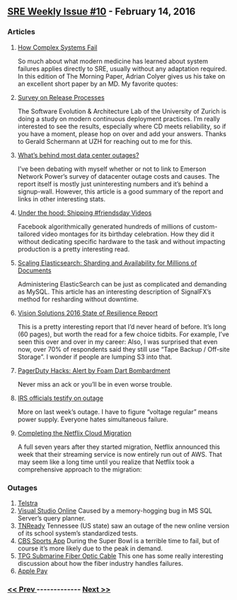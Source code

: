 ## [SRE Weekly Issue #10](https://sreweekly.com/sre-weekly-issue-10/) - February 14, 2016
### Articles

1. [How Complex Systems Fail](http://blog.acolyer.org/2016/02/10/how-complex-systems-fail/)

    So much about what modern medicine has learned about system failures applies directly to SRE, usually without any adaptation required.  In this edition of The Morning Paper, Adrian Colyer gives us his take on an excellent short paper by an MD.  My favorite quotes:

1. [Survey on Release Processes](https://sealuzh.wordpress.com/2016/02/12/survey-on-modern-release-processes-2/)

    The Software Evolution & Architecture Lab of the University of Zurich is doing a study on modern continuous deployment practices.  I’m really interested to see the results, especially where CD meets reliability, so if you have a moment, please hop on over and add your answers.  Thanks to Gerald Schermann at UZH for reaching out to me for this.
1. [What’s behind most data center outages?](https://gcn.com/articles/2016/02/09/data-center-outages.aspx?m=1)

    I’ve been debating with myself whether or not to link to Emerson Network Power’s survey of datacenter outage costs and causes.  The report itself is mostly just uninteresting numbers and it’s behind a signup-wall.  However, this article is a good summary of the report and links in other interesting stats.
1. [Under the hood: Shipping #friendsday Videos](https://code.facebook.com/posts/1705739416339373/under-the-hood-shipping-friendsday-videos/)

    Facebook algorithmically generated hundreds of millions of custom-tailored video montages for its birthday celebration.  How they did it without dedicating specific hardware to the task and without impacting production is a pretty interesting read.
1. [Scaling Elasticsearch: Sharding and Availability for Millions of Documents](https://dzone.com/articles/scaling-elasticsearch-sharding-and-availability-fo)

    Administering ElasticSearch can be just as complicated and demanding as MySQL.  This article has an interesting description of SignalFX’s method for resharding without downtime.
1. [Vision Solutions 2016 State of Resilience Report](http://visionsolutions.com/Resources/Resource/Details/2016-state-of-resilience-report?return_url=http%3a%2f%2fvisionsolutions.com%2fresources%2fwhite-papers#)

    This is a pretty interesting report that I’d never heard of before.  It’s long (60 pages), but worth the read for a few choice tidbits.  For example, I’ve seen this over and over in my career:
 Also, I was surprised that even now, over 70% of respondents said they still use “Tape Backup / Off-site Storage”.  I wonder if people are lumping S3 into that.
1. [PagerDuty Hacks: Alert by Foam Dart Bombardment](https://www.pagerduty.com/blog/pagerduty-hacks-alert-foam-dart-bombardment/)

    Never miss an ack or you’ll be in even worse trouble.
1. [IRS officials testify on outage](http://fedscoop.com/irs-officials-testify-in-oversight-hearing)

    More on last week’s outage.  I have to figure “voltage regular” means power supply.  Everyone hates simultaneous failure.
1. [Completing the Netflix Cloud Migration](https://media.netflix.com/en/company-blog/completing-the-netflix-cloud-migration)

    A full seven years after they started migration, Netflix announced this week that their streaming service is now entirely run out of AWS.  That may seem like a long time until you realize that Netflix took a comprehensive approach to the migration:

### Outages

1. [Telstra](http://www.breakingnews.com/item/2016/02/09/telstra-says-embarrassing-human-error-caused-nat/)
1. [Visual Studio Online](http://www.theregister.co.uk/2016/02/09/microsoft_sql_server_2014_bug/)
    Caused by a memory-hogging bug in MS SQL Server’s query planner.
1. [TNReady](http://tn.chalkbeat.org/2016/02/08/tnready-online-platform-crashes-causing-testing-delays-statewide/)
    Tennessee (US state) saw an outage of the new online version of its school system’s standardized tests.
1. [CBS Sports App](http://www.theverge.com/2016/2/7/10933844/super-bowl-2016-cbs-sports-app-outage-apple-tv)
    During the Super Bowl is a terrible time to fail, but of course it’s more likely due to the peak in demand.
1. [TPG Submarine Fiber Optic Cable](http://www.zdnet.com/article/tpg-submarine-cable-outage-expected-to-last-a-month/)
    This one has some really interesting discussion about how the fiber industry handles failures.
1. [Apple Pay](http://www.techweekeurope.co.uk/e-marketing/apple-pay-suffers-major-outage-185742)

### [ << Prev ](sreweekly-9.md) ------------- [ Next >> ](sreweekly-11.md)